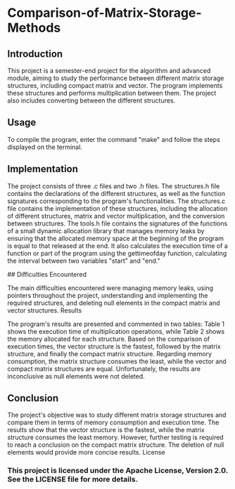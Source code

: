 # Comparison-of-Matrix-Storage-Methods

## Introduction

This project is a semester-end project for the algorithm and advanced module, aiming to study the performance between different matrix storage structures, including compact matrix and vector. The program implements these structures and performs multiplication between them. The project also includes converting between the different structures.

## Usage

To compile the program, enter the command "make" and follow the steps displayed on the terminal.

## Implementation

The project consists of three .c files and two .h files. The structures.h file contains the declarations of the different structures, as well as the function signatures corresponding to the program's functionalities. The structures.c file contains the implementation of these structures, including the allocation of different structures, matrix and vector multiplication, and the conversion between structures. The tools.h file contains the signatures of the functions of a small dynamic allocation library that manages memory leaks by ensuring that the allocated memory space at the beginning of the program is equal to that released at the end. It also calculates the execution time of a function or part of the program using the gettimeofday function, calculating the interval between two variables "start" and "end."

## Difficulties Encountered

The main difficulties encountered were managing memory leaks, using pointers throughout the project, understanding and implementing the required structures, and deleting null elements in the compact matrix and vector structures.
Results

The program's results are presented and commented in two tables: Table 1 shows the execution time of multiplication operations, while Table 2 shows the memory allocated for each structure. Based on the comparison of execution times, the vector structure is the fastest, followed by the matrix structure, and finally the compact matrix structure. Regarding memory consumption, the matrix structure consumes the least, while the vector and compact matrix structures are equal. Unfortunately, the results are inconclusive as null elements were not deleted.

## Conclusion

The project's objective was to study different matrix storage structures and compare them in terms of memory consumption and execution time. The results show that the vector structure is the fastest, while the matrix structure consumes the least memory. However, further testing is required to reach a conclusion on the compact matrix structure. The deletion of null elements would provide more concise results.
License

### This project is licensed under the Apache License, Version 2.0. See the LICENSE file for more details.
